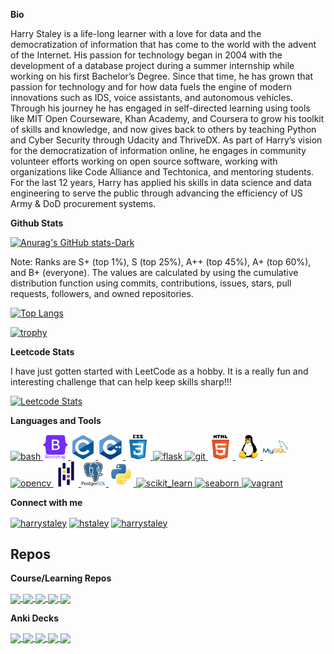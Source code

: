 **Bio**

Harry Staley is a life-long learner with a love for data and the democratization of information that has come to the world with the advent of the Internet.  His passion for technology began in 2004 with the development of a database project during a summer internship while working on his first Bachelor’s Degree.  Since that time, he has grown that passion for technology and for how data fuels the engine of modern innovations such as IDS, voice assistants, and autonomous vehicles.  Through his journey he has engaged in self-directed learning using tools like MIT Open Courseware, Khan Academy, and Coursera to grow his toolkit of skills and knowledge, and now gives back to others by teaching Python and Cyber Security through Udacity and ThriveDX.  As part of Harry’s vision for the democratization of information online, he engages in community volunteer efforts working on open source software, working with organizations like Code Alliance and Techtonica, and mentoring students. For the last 12 years, Harry has applied his skills in data science and data engineering to serve the public through advancing the efficiency of US Army & DoD procurement systems.

**Github Stats**

[![Anurag's GitHub stats-Dark](https://github-readme-stats.vercel.app/api?username=harrystaley&count_private=true&show_icons=true&theme=dark#gh-dark-mode-only)](https://github.com/anuraghazra/github-readme-stats#gh-dark-mode-only)

Note: Ranks are S+ (top 1%), S (top 25%), A++ (top 45%), A+ (top 60%), and B+ (everyone). The values are calculated by using the cumulative distribution function using commits, contributions, issues, stars, pull requests, followers, and owned repositories. 

[![Top Langs](https://github-readme-stats.vercel.app/api/top-langs/?username=harrystaley&layout=compact&theme=dark&langs_count=10)](https://github.com/anuraghazra/github-readme-stats)


[![trophy](https://github-profile-trophy.vercel.app/?username=harrystaley&theme=darkhub&row=4&column=3)](https://github.com/ryo-ma/github-profile-trophy)

**Leetcode Stats**

I have just gotten started with LeetCode as a hobby. It is a really fun and interesting challenge that can help keep skills sharp!!!

[![Leetcode Stats](https://leetcode.card.workers.dev/?username=harrystaley&theme=auto)](https://leetcode.com/harrystaley/)


**Languages and Tools**

<p align="left">
  <a href="https://www.gnu.org/software/bash/" target="_blank" rel="noreferrer"> <img src="https://www.vectorlogo.zone/logos/gnu_bash/gnu_bash-icon.svg" alt="bash" width="40" height="40"/> </a>
  <a href="https://getbootstrap.com" target="_blank" rel="noreferrer"> <img src="https://raw.githubusercontent.com/devicons/devicon/master/icons/bootstrap/bootstrap-plain-wordmark.svg" alt="bootstrap" width="40" height="40"/> </a>
  <a href="https://www.cprogramming.com/" target="_blank" rel="noreferrer"> <img src="https://raw.githubusercontent.com/devicons/devicon/master/icons/c/c-original.svg" alt="c" width="40" height="40"/> </a>
  <a href="https://www.w3schools.com/cpp/" target="_blank" rel="noreferrer"> <img src="https://raw.githubusercontent.com/devicons/devicon/master/icons/cplusplus/cplusplus-original.svg" alt="cplusplus" width="40" height="40"/> </a>
  <a href="https://www.w3schools.com/css/" target="_blank" rel="noreferrer"> <img src="https://raw.githubusercontent.com/devicons/devicon/master/icons/css3/css3-original-wordmark.svg" alt="css3" width="40" height="40"/> </a>
  <a href="https://flask.palletsprojects.com/" target="_blank" rel="noreferrer"> <img src="https://www.vectorlogo.zone/logos/pocoo_flask/pocoo_flask-icon.svg" alt="flask" width="40" height="40"/> </a> <a href="https://git-scm.com/" target="_blank" rel="noreferrer"> <img src="https://www.vectorlogo.zone/logos/git-scm/git-scm-icon.svg" alt="git" width="40" height="40"/> </a>
 <a href="https://www.w3.org/html/" target="_blank" rel="noreferrer"> <img src="https://raw.githubusercontent.com/devicons/devicon/master/icons/html5/html5-original-wordmark.svg" alt="html5" width="40" height="40"/> </a>
  <a href="https://www.linux.org/" target="_blank" rel="noreferrer"> <img src="https://raw.githubusercontent.com/devicons/devicon/master/icons/linux/linux-original.svg" alt="linux" width="40" height="40"/> </a>
  <a href="https://www.mysql.com/" target="_blank" rel="noreferrer"> <img src="https://raw.githubusercontent.com/devicons/devicon/master/icons/mysql/mysql-original-wordmark.svg" alt="mysql" width="40" height="40"/> </a>
  <a href="https://opencv.org/" target="_blank" rel="noreferrer"> <img src="https://www.vectorlogo.zone/logos/opencv/opencv-icon.svg" alt="opencv" width="40" height="40"/> </a> <a href="https://pandas.pydata.org/" target="_blank" rel="noreferrer"> <img src="https://raw.githubusercontent.com/devicons/devicon/2ae2a900d2f041da66e950e4d48052658d850630/icons/pandas/pandas-original.svg" alt="pandas" width="40" height="40"/> </a>
  <a href="https://www.postgresql.org" target="_blank" rel="noreferrer"> <img src="https://raw.githubusercontent.com/devicons/devicon/master/icons/postgresql/postgresql-original-wordmark.svg" alt="postgresql" width="40" height="40"/> </a>
  <a href="https://www.python.org" target="_blank" rel="noreferrer"> <img src="https://raw.githubusercontent.com/devicons/devicon/master/icons/python/python-original.svg" alt="python" width="40" height="40"/> </a>
 <a href="https://scikit-learn.org/" target="_blank" rel="noreferrer"> <img src="https://upload.wikimedia.org/wikipedia/commons/0/05/Scikit_learn_logo_small.svg" alt="scikit_learn" width="40" height="40"/> </a>
 <a href="https://seaborn.pydata.org/" target="_blank" rel="noreferrer"> <img src="https://seaborn.pydata.org/_images/logo-mark-lightbg.svg" alt="seaborn" width="40" height="40"/> </a>
 <a href="https://www.vagrantup.com/" target="_blank" rel="noreferrer"> <img src="https://www.vectorlogo.zone/logos/vagrantup/vagrantup-icon.svg" alt="vagrant" width="40" height="40"/> </a> </p>

**Connect with me**

<p align="left">
<a href="https://linkedin.com/in/harrystaley" target="blank"><img align="center" src="https://raw.githubusercontent.com/rahuldkjain/github-profile-readme-generator/master/src/images/icons/Social/linked-in-alt.svg" alt="harrystaley" height="30" width="40" /></a>
<a href="https://www.hackerrank.com/hstaley" target="blank"><img align="center" src="https://raw.githubusercontent.com/rahuldkjain/github-profile-readme-generator/master/src/images/icons/Social/hackerrank.svg" alt="hstaley" height="30" width="40" /></a>
<a href="https://www.leetcode.com/harrystaley" target="blank"><img align="center" src="https://raw.githubusercontent.com/rahuldkjain/github-profile-readme-generator/master/src/images/icons/Social/leet-code.svg" alt="harrystaley" height="30" width="40" /></a>
</p>

## Repos

**Course/Learning Repos**

<a href="https://github.com/harrystaley/Coursera">
  <img align="center" src="https://github-readme-stats.vercel.app/api/pin/?username=harrystaley&repo=Coursera&theme=dark" />
</a>

<a href="https://github.com/harrystaley/DataCamp">
  <img align="center" src="https://github-readme-stats.vercel.app/api/pin/?username=harrystaley&repo=DataCamp&theme=dark" />
</a>

<a href="https://github.com/harrystaley/open-source-data-science-degree-python">
  <img align="center" src="https://github-readme-stats.vercel.app/api/pin/?username=harrystaley&repo=open-source-data-science-degree-python&theme=dark" />
</a>

<a href="https://github.com/harrystaley/Kaggle">
  <img align="center" src="https://github-readme-stats.vercel.app/api/pin/?username=harrystaley&repo=Kaggle&theme=dark" />
</a>

<a href="https://github.com/harrystaley/JDF_Latex_Tools">
  <img align="center" src="ttps://github-readme-stats.vercel.app/api/pin/?username=harrystaley&repo=JDF_Latex_Tools&theme=dark" />
</a>


**Anki Decks**

<a href="https://github.com/harrystaley/OMSCS-Anki">
  <img align="center" src="https://github-readme-stats.vercel.app/api/pin/?username=harrystaley&repo=OMSCS-Anki&theme=dark" />
</a>

<a href="https://github.com/harrystaley/Linear_Algebra_Applications_Anki">
  <img align="center" src="https://github-readme-stats.vercel.app/api/pin/?username=harrystaley&repo=Linear_Algebra_Applications_Anki&theme=dark" />
</a>

<a href="https://github.com/harrystaley/Calculus_III_Anki">
  <img align="center" src="https://github-readme-stats.vercel.app/api/pin/?username=harrystaley&repo=Calculus_III_Anki&theme=dark" />
</a>

<a href="https://github.com/harrystaley/Calculus_II_Anki">
  <img align="center" src="https://github-readme-stats.vercel.app/api/pin/?username=harrystaley&repo=Calculus_II_Anki&theme=dark" />
</a>

<a href="https://github.com/harrystaley/Pre-Calculus_Anki">
  <img align="center" src="https://github-readme-stats.vercel.app/api/pin/?username=harrystaley&repo=Pre-Calculus_Anki&theme=dark" />
</a>
